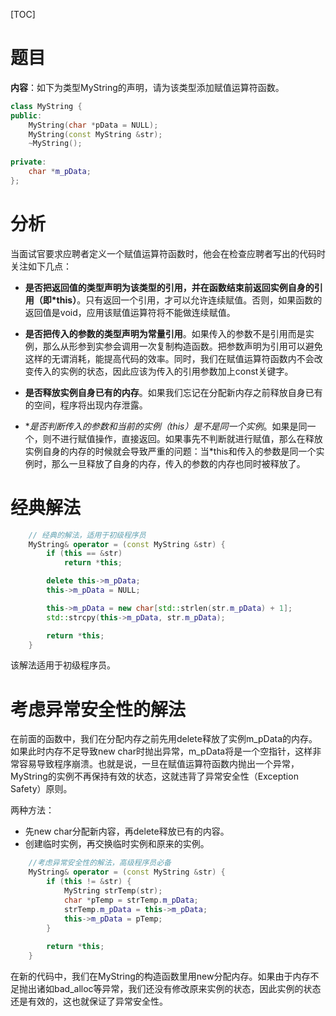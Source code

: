 [TOC]

# 题目

**内容**：如下为类型MyString的声明，请为该类型添加赋值运算符函数。

``` c++
class MyString {
public:
	MyString(char *pData = NULL);
	MyString(const MyString &str);
	~MyString();
  
private:
	char *m_pData;
};
```

# 分析

当面试官要求应聘者定义一个赋值运算符函数时，他会在检查应聘者写出的代码时关注如下几点：

* **是否把返回值的类型声明为该类型的引用，并在函数结束前返回实例自身的引用（即*this）**。只有返回一个引用，才可以允许连续赋值。否则，如果函数的返回值是void，应用该赋值运算符将不能做连续赋值。


* **是否把传入的参数的类型声明为常量引用**。如果传入的参数不是引用而是实例，那么从形参到实参会调用一次复制构造函数。把参数声明为引用可以避免这样的无谓消耗，能提高代码的效率。同时，我们在赋值运算符函数内不会改变传入的实例的状态，因此应该为传入的引用参数加上const关键字。
* **是否释放实例自身已有的内存**。如果我们忘记在分配新内存之前释放自身已有的空间，程序将出现内存泄露。
* **是否判断传入的参数和当前的实例（*this）是不是同一个实例**。如果是同一个，则不进行赋值操作，直接返回。如果事先不判断就进行赋值，那么在释放实例自身的内存的时候就会导致严重的问题：当*this和传入的参数是同一个实例时，那么一旦释放了自身的内存，传入的参数的内存也同时被释放了。

# 经典解法

``` c++
	// 经典的解法，适用于初级程序员
	MyString& operator = (const MyString &str) {
		if (this == &str)
			return *this;

		delete this->m_pData;
		this->m_pData = NULL;

		this->m_pData = new char[std::strlen(str.m_pData) + 1];
		std::strcpy(this->m_pData, str.m_pData);

		return *this;
	}
```

该解法适用于初级程序员。

# 考虑异常安全性的解法

在前面的函数中，我们在分配内存之前先用delete释放了实例m_pData的内存。如果此时内存不足导致new char时抛出异常，m_pData将是一个空指针，这样非常容易导致程序崩溃。也就是说，一旦在赋值运算符函数内抛出一个异常，MyString的实例不再保持有效的状态，这就违背了异常安全性（Exception Safety）原则。

两种方法：

* 先new char分配新内容，再delete释放已有的内容。
* 创建临时实例，再交换临时实例和原来的实例。

``` c++
	//考虑异常安全性的解法，高级程序员必备
	MyString& operator = (const MyString &str) {
		if (this != &str) {
			MyString strTemp(str);
			char *pTemp = strTemp.m_pData;
			strTemp.m_pData = this->m_pData;
			this->m_pData = pTemp;
		}
		
		return *this;
	}
```

在新的代码中，我们在MyString的构造函数里用new分配内存。如果由于内存不足抛出诸如bad_alloc等异常，我们还没有修改原来实例的状态，因此实例的状态还是有效的，这也就保证了异常安全性。

